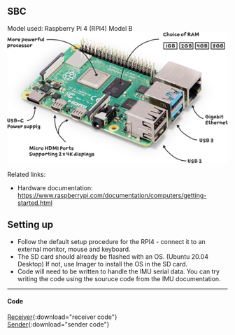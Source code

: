 ## SBC
Model used: Raspberry Pi 4 (RPI4) Model B
![image](assets/rpi4_modelB.png)

Related links:  
- Hardware documentation: <https://www.raspberrypi.com/documentation/computers/getting-started.html>

## Setting up
- Follow the default setup procedure for the RPI4 - connect it to an external monitor, mouse and keyboard. 
- The SD card should already be flashed with an OS. (Ubuntu 20.04 Desktop) If not, use Imager to install the OS in the SD card.
- Code will need to be written to handle the IMU serial data. You can try writing the code using the souruce code from the IMU documentation. 

___

#### Code
[Receiver](assets/receiver.txt){:download="receiver code"}  
[Sender](assets/sender.txt){:download="sender code"}  
